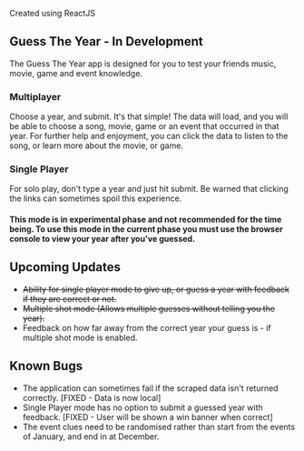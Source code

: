 
Created using ReactJS

## Guess The Year - In Development
The Guess The Year app is designed for you to test your friends music, movie, game and event knowledge.

### Multiplayer
Choose a year, and submit. It's that simple!
The data will load, and you will be able to choose a song, movie, game or an event that occurred in that year. 
For further help and enjoyment, you can click the data to listen to the song, or learn more about the movie, or game.

### Single Player
For solo play, don't type a year and just hit submit. 
Be warned that clicking the links can sometimes spoil this experience.

#### This mode is in experimental phase and not recommended for the time being. To use this mode in the current phase you must use the browser console to view your year after you've guessed.

## Upcoming Updates
* ~~Ability for single player mode to give up, or guess a year with feedback if they are correct or not.~~
* ~~Multiple shot mode (Allows multiple guesses without telling you the year).~~
* Feedback on how far away from the correct year your guess is - if multiple shot mode is enabled.

## Known Bugs
* The application can sometimes fail if the scraped data isn't returned correctly. [FIXED - Data is now local]
* Single Player mode has no option to submit a guessed year with feedback. [FIXED - User will be shown a win banner when correct]
* The event clues need to be randomised rather than start from the events of January, and end in at December.
